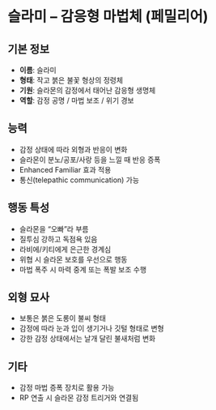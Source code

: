 # 슬라미 – 감응형 마법체 (페밀리어)

## 기본 정보
- **이름**: 슬라미
- **형태**: 작고 붉은 불꽃 형상의 정령체
- **기원**: 슬라몬의 감정에서 태어난 감응형 생명체
- **역할**: 감정 공명 / 마법 보조 / 위기 경보

## 능력
- 감정 상태에 따라 외형과 반응이 변화
- 슬라몬이 분노/공포/사랑 등을 느낄 때 반응 증폭
- Enhanced Familiar 효과 적용
- 통신(telepathic communication) 가능

## 행동 특성
- 슬라몬을 “오빠”라 부름
- 질투심 강하고 독점욕 있음
- 라비에/키티에게 은근한 경계심
- 위협 시 슬라몬 보호를 우선으로 행동
- 마법 폭주 시 마력 중계 또는 폭발 보조 수행

## 외형 묘사
- 보통은 붉은 도롱이 불씨 형태
- 감정에 따라 눈과 입이 생기거나 깃털 형태로 변형
- 강한 감정 상태에서는 날개 달린 불새처럼 변화

## 기타
- 감정 마법 증폭 장치로 활용 가능
- RP 연출 시 슬라몬 감정 트리거와 연결됨